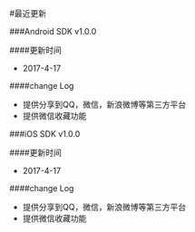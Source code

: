 #最近更新

###Android SDK v1.0.0

####更新时间
+ 2017-4-17

####change Log
+ 提供分享到QQ，微信，新浪微博等第三方平台
+ 提供微信收藏功能  


###iOS SDK v1.0.0

####更新时间
+ 2017-4-17


####change Log
+ 提供分享到QQ，微信，新浪微博等第三方平台
+ 提供微信收藏功能  
